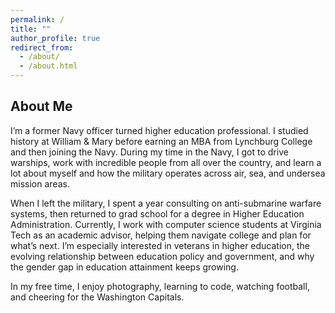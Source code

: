 ```yaml
---
permalink: /
title: ""
author_profile: true
redirect_from: 
  - /about/
  - /about.html
---
```


## About Me

I’m a former Navy officer turned higher education professional. I studied history at William & Mary before earning an MBA from Lynchburg College and then joining the Navy. During my time in the Navy, I got to drive warships, work with incredible people from all over the country, and learn a lot about myself and how the military operates across air, sea, and undersea mission areas.

When I left the military, I spent a year consulting on anti-submarine warfare systems, then returned to grad school for a degree in Higher Education Administration. Currently, I work with computer science students at Virginia Tech as an academic advisor, helping them navigate college and plan for what’s next. I’m especially interested in veterans in higher education, the evolving relationship between education policy and government, and why the gender gap in education attainment keeps growing.

In my free time, I enjoy photography, learning to code, watching football, and cheering for the Washington Capitals.